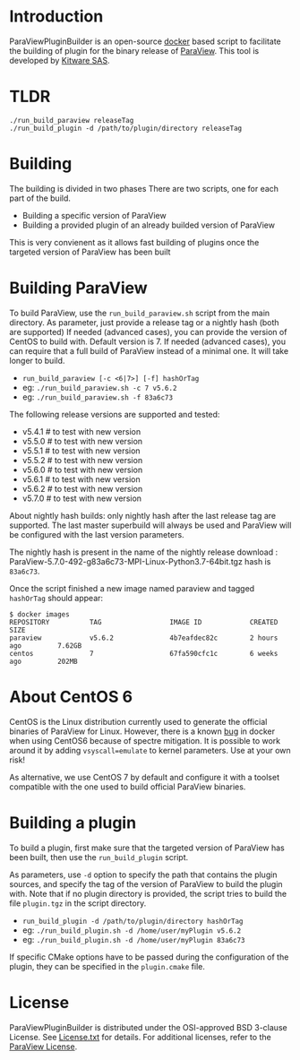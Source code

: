 Introduction
============
ParaViewPluginBuilder is an open-source [docker][] based script to
facilitate the building of plugin for the binary release of [ParaView][].
This tool is developed by [Kitware SAS][].

[ParaView]: http://www.paraview.org
[docker]: https://www.docker.com
[Kitware SAS]: https://www.kitware.eu

TLDR
====

```
./run_build_paraview releaseTag
./run_build_plugin -d /path/to/plugin/directory releaseTag
```

Building
========

The building is divided in two phases
There are two scripts, one for each part of the build.

 * Building a specific version of ParaView
 * Building a provided plugin of an already builded version of ParaView

This is very convienent as it allows fast building of plugins once the
targeted version of ParaView has been built

Building ParaView
=================

To build ParaView, use the `run_build_paraview.sh` script from the main directory.
As parameter, just provide a release tag or a nightly hash (both are supported)
If needed (advanced cases), you can provide the version of CentOS to build with.
Default version is 7.
If needed (advanced cases), you can require that a full build of ParaView instead
of a minimal one. It will take longer to build.

* `run_build_paraview [-c <6|7>] [-f] hashOrTag`
* eg: `./run_build_paraview.sh -c 7 v5.6.2`
* eg: `./run_build_paraview.sh -f 83a6c73`

The following release versions are supported and tested:
 * v5.4.1 # to test with new version
 * v5.5.0 # to test with new version
 * v5.5.1 # to test with new version
 * v5.5.2 # to test with new version
 * v5.6.0 # to test with new version
 * v5.6.1 # to test with new version
 * v5.6.2 # to test with new version
 * v5.7.0 # to test with new version

About nightly hash builds: only nightly hash after the last release tag are supported.
The last master superbuild will always be used and ParaView will be configured with
the last version parameters.

The nightly hash is present in the name of the nightly release download :
ParaView-5.7.0-492-g83a6c73-MPI-Linux-Python3.7-64bit.tgz hash is `83a6c73`.

Once the script finished a new image named paraview and tagged `hashOrTag` should appear:

```
$ docker images
REPOSITORY          TAG                 IMAGE ID            CREATED             SIZE
paraview            v5.6.2              4b7eafdec82c        2 hours ago         7.62GB
centos              7                   67fa590cfc1c        6 weeks ago         202MB
```

About CentOS 6
==============

CentOS is the Linux distribution currently used to generate the official
binaries of ParaView for Linux. However, there is a known [bug][] in
docker when using CentOS6 because of spectre mitigation.
It is possible to work around it by adding `vsyscall=emulate` to kernel parameters.
Use at your own risk!

As alternative, we use CentOS 7 by default and configure it with a toolset
compatible with the one used to build official ParaView binaries.


[bug]: https://github.com/CentOS/sig-cloud-instance-images/issues/103


Building a plugin
=================

To build a plugin, first make sure that the targeted version of ParaView has been built,
then use the `run_build_plugin` script.

As parameters, use `-d` option to specify the path that contains the plugin sources,
and specify the tag of the version of ParaView to build the plugin with.
Note that if no plugin directory is provided, the script tries to build the file `plugin.tgz`
in the script directory.

 * `run_build_plugin -d /path/to/plugin/directory hashOrTag`
 * eg: `./run_build_plugin.sh -d /home/user/myPlugin v5.6.2`
 * eg: `./run_build_plugin.sh -d /home/user/myPlugin 83a6c73`


If specific CMake options have to be passed during the configuration of the plugin,
they can be specified in the `plugin.cmake` file.

License
=======

ParaViewPluginBuilder is distributed under the OSI-approved BSD 3-clause License.
See [License.txt][] for details. For additional licenses, refer to the
[ParaView License][].

[License.txt]: License.txt
[ParaView License]: http://www.paraview.org/paraview-license/
